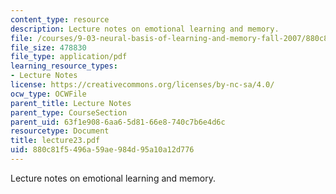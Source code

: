 ```yaml
---
content_type: resource
description: Lecture notes on emotional learning and memory.
file: /courses/9-03-neural-basis-of-learning-and-memory-fall-2007/880c81f5496a59ae984d95a10a12d776_lecture23.pdf
file_size: 478830
file_type: application/pdf
learning_resource_types:
- Lecture Notes
license: https://creativecommons.org/licenses/by-nc-sa/4.0/
ocw_type: OCWFile
parent_title: Lecture Notes
parent_type: CourseSection
parent_uid: 63f1e908-6aa6-5d81-66e8-740c7b6e4d6c
resourcetype: Document
title: lecture23.pdf
uid: 880c81f5-496a-59ae-984d-95a10a12d776
---
```

Lecture notes on emotional learning and memory.